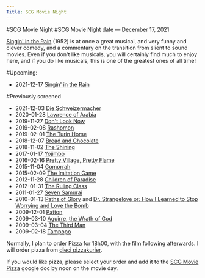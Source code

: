 ```yaml
---
Title: SCG Movie Night
---
```

#SCG Movie Night
#SCG Movie Night date &mdash; December 17, 2021

[Singin' in the Rain](https://en.wikipedia.org/wiki/Singin'_in_the_Rain) (1952) is at once a great musical, and very funny and clever comedy, and a commentary on the transition from slient to sound movies.
Even if you don't like musicals, you will certainly find much to enjoy here, and if you do like musicals, this is one of the greatest ones of all time!

#Upcoming:

-  2021-12-17 [Singin' in the Rain](https://www.imdb.com/title/tt0045152/)

#Previously screened

-  2021-12-03 [Die Schweizermacher](https://www.imdb.com/title/tt0078212/)
-  2020-01-28 [Lawrence of Arabia](https://www.imdb.com/title/tt0056172/)
-  2019-11-27 [Don't Look Now](https://www.imdb.com/title/tt0069995/)
-  2019-02-08 [Rashomon](https://www.imdb.com/title/tt0042876/)
-  2019-02-01 [The Turin Horse](https://www.imdb.com/title/tt1316540/)
-  2018-12-07 [Bread and Chocolate](https://www.imdb.com/title/tt0070506/)
-  2018-11-02 [The Shining](https://www.imdb.com/title/tt0081505/)
-  2017-01-17 [Yojimbo](http://www.rottentomatoes.com/m/yojimbo/)
-  2016-02-16 [Pretty Village, Pretty Flame](http://www.imdb.com/title/tt0116860/)
-  2015-11-04 [Gomorrah](http://www.imdb.com/title/tt0929425/)
-  2015-02-09 [The Imitation Game](https://en.wikipedia.org/wiki/The_Imitation_Game)
-  2012-11-28 [Children of Paradise](http://en.wikipedia.org/wiki/Children_of_Paradise)
-  2012-01-31 [The Ruling Class](http://en.wikipedia.org/wiki/The_Ruling_Class)
-  2011-01-27 [Seven Samurai](http://en.wikipedia.org/wiki/Seven_Samurai)
-  2010-01-13 [Paths of Glory](http://en.wikipedia.org/wiki/Paths_of_Glory) and [Dr. Strangelove or: How I Learned to Stop Worrying and Love the Bomb](http://en.wikipedia.org/wiki/Dr._Strangelove)
-  2009-12-01 [Patton](http://en.wikipedia.org/wiki/Patton_(film))
-  2009-03-10 [Aguirre, the Wrath of God](http://en.wikipedia.org/wiki/Aguirre,_the_Wrath_of_God)
-  2009-03-04 [The Third Man](http://en.wikipedia.org/wiki/The_Third_Man)
-  2009-02-18 [Tampopo](http://en.wikipedia.org/wiki/Tampopo)

Normally, I plan to order Pizza for 18h00, with the film following afterwards. I will order pizza from [dieci pizzakurier](http://www.dieci.ch/en/pizzadelivery-bern/).

If you would like pizza, please select your order and add it to the [SCG Movie Pizza](http://bit.ly/5LVvvS) google doc by noon on the movie day.
